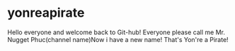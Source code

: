 # yonreapirate
 Hello everyone and welcome back to Git-hub! Everyone please call me Mr. Nugget Phuc(channel name)Now i have a new name! That's Yon're a Pirate!
